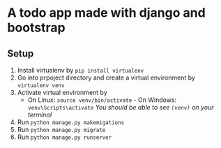 # A todo app made with django and bootstrap

## Setup

1. Install virtualenv by `pip install virtualenv`
2. Go into prpoject directory and create a virtual environment by `virtualenv venv`
3. Activate virtual environment by  
    - On Linux: `source venv/bin/activate` - On Windows: `venv\Scripts\activate`
   _You should be able to see `(venv)` on your terminal_
4. Run `python manage.py makemigations`
5. Run `python manage.py migrate`
6. Run `python manage.py runserver`

